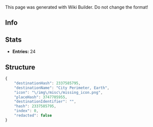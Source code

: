 <span class="wiki-builder">This page was generated with Wiki Builder. Do not change the format!</span>

## Info

## Stats
* **Entries:** 24

## Structure
```javascript
{
    "destinationHash": 2337585795,
    "destinationName": "City Perimeter, Earth",
    "icon": "\/img\/misc\/missing_icon.png",
    "placeHash": 3747705955,
    "destinationIdentifier": "",
    "hash": 2337585795,
    "index": 0,
    "redacted": false
}
```
